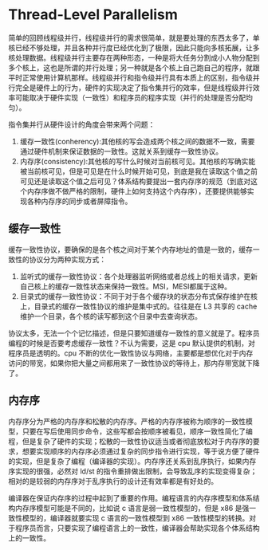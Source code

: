# Thread-Level Parallelism

简单的回顾线程级并行，线程级并行的需求很简单，就是要处理的东西太多了，单核已经不够处理，并且各种并行度已经优化到了极限，因此只能向多核拓展，让多核处理数据。线程级并行主要存在两种形态，一种是将大任务分割成小人物分配到多个核上，这也是所谓的并行处理；另一种就是各个核上自己跑自己的程序，就跟平时正常使用计算机那样。线程级并行和指令级并行具有本质上的区别，指令级并行完全是硬件上的行为，硬件的实现决定了指令集并行的效率，但是线程级并行效率可能取决于硬件实现（一致性）和程序员的程序实现（并行的处理是否分配均匀）。

指令集并行从硬件设计的角度会带来两个问题：

1. 缓存一致性(conherency):其他核的写会造成两个核之间的数据不一致，需要通过硬件机制来保证数据的一致性。这就关系到缓存一致性协议。
2. 内存序(consistency):其他核的写什么时候对当前核可见。其他核的写确实能被当前核可见，但是可见是在什么时候开始可见，到底是我在读取这个值之前可见还是读取这个值之后可见？体系结构要提出一套内存序的规范（到底对这个内存序做不做严格的限制，硬件上如何支持这个内存序），还要提供能够实现各种内存序的同步或者屏障指令。

## 缓存一致性

缓存一致性协议，要确保的是各个核之间对于某个内存地址的值是一致的，缓存一致性的协议分为两种实现方式：

1. 监听式的缓存一致性协议：各个处理器监听网络或者总线上的相关请求，更新自己核上的缓存一致性状态来保持一致性。MSI，MESI都属于这种。
2. 目录式的缓存一致性协议：不同于对于各个缓存块的状态分布式保存维护在核上，目录式的缓存一致性协议的维护是集中式的。往往是在 L3 共享的 cache 维护一个目录，各个核的读写都到这个目录中去查询状态。

协议太多，无法一个个记忆描述，但是只要知道缓存一致性的意义就是了。程序员编程的时候是否要考虑缓存一致性？不认为需要，这是 cpu 默认提供的机制，对程序员是透明的。cpu 不断的优化一致性协议与网络，主要都是想优化对于内存访问的带宽，如果你把大量之间都用来了一致性协议的等待上，那内存带宽就下降了。

## 内存序

内存序分为严格的内存序和松散的内存序。严格的内存序被称为顺序的一致性模型，只要在写后使用同步命令，这些写都会按顺序被看见，顺序一致性简化了编程，但是复杂了硬件的实现；松散的一致性协议适当或者彻底放松对于内存序的要求，想要实现顺序的内存序必须通过复杂的同步指令进行实现，等于说方便了硬件的实现，但是复杂了编程（编译器的实现）。内存序还关系到乱序执行，如果内存序实现的很强，必然对 ld/st 的指令重排做出限制，会导致乱序的实现变得复杂；相对的是较弱的内存序对于乱序执行的设计还有效率都是有好处的。

编译器在保证内存序的过程中起到了重要的作用。编程语言的内存序模型和体系结构内存序模型可能是不同的，比如说 c 语言是弱一致性模型的，但是 x86 是强一致性模型的，编译器就要实现 c 语言的一致性模型到 x86 一致性模型的转换。对于程序员而言，只要实现了编程语言上的一致性，编译器会帮助实现各个体系结构上的一致性。
